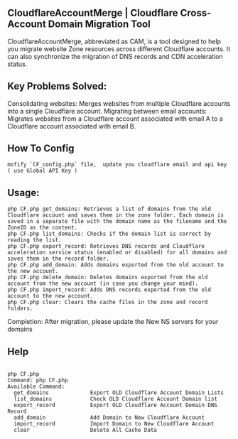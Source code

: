 
## CloudflareAccountMerge | Cloudflare Cross-Account Domain Migration Tool

CloudflareAccountMerge, abbreviated as CAM, is a tool designed to help you migrate website Zone resources across different Cloudflare accounts. It can also synchronize the migration of DNS records and CDN acceleration status.

## Key Problems Solved:

Consolidating websites: Merges websites from multiple Cloudflare accounts into a single Cloudflare account.
Migrating between email accounts: Migrates websites from a Cloudflare account associated with email A to a Cloudflare account associated with email B.


## How To Config

    mofify `CF_config.php` file,  update you cloudflare email and api key  ( use Global API Key )
    

## Usage:

```shell
php CF.php get_domains: Retrieves a list of domains from the old Cloudflare account and saves them in the zone folder. Each domain is saved in a separate file with the domain name as the filename and the ZoneID as the content.
php CF.php list_domains: Checks if the domain list is correct by reading the list.
php CF.php export_record: Retrieves DNS records and Cloudflare acceleration service status (enabled or disabled) for all domains and saves them in the record folder.
php CF.php add_domain: Adds domains exported from the old account to the new account.
php CF.php delete_domain: Deletes domains exported from the old account from the new account (in case you change your mind).
php CF.php import_record: Adds DNS records exported from the old account to the new account.
php CF.php clear: Clears the cache files in the zone and record folders.

```

Completion:
After migration, please update the New NS servers for your domains



## Help

```shell

php CF.php
Command: php CF.php
Available Command:
  get_domains             Export OLD Cloudflare Account Domain Lists
  list_domains            Check OLD Cloudflare Account Domain list
  export_record           Export OLD Cloudflare Account Domain DNS Record
  add_domain              Add Domain to New Cloudflare Account
  import_record           Import Domain to New Cloudflare Account
  clear                   Delete All Cache Data

```


